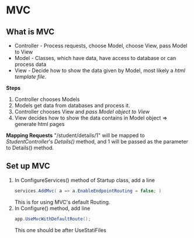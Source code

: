 # MVC

## What is MVC
- Controller - Process requests, choose Model, choose View, pass Model to View
- Model - Classes, which have data, have access to database or can process data
- View - Decide how to show the data given by Model, most likely a *html template file*. 

**Steps**
1. Controller chooses Models
2. Models get data from databases and process it.
3. Controller chooses View and *pass Model object to View*
4. View decides how to show the data contains in Model object => generate html pages

**Mapping Requests** "/student/details/1" will be mapped to *StudentController*'s *Details()* method, and 1 will be passed as the parameter to Details() method.

## Set up MVC

1. In ConfigureServices() method of Startup class, add a line
    ```c#
    services.AddMvc( a => a.EnableEndpointRouting = false; )
    ```
    This is for using MVC's default Routing. 
2. In Configure() method, add line
   ```C#
   app.UseMvcWithDefaultRoute();
   ```
   This one should be after UseStatiFiles